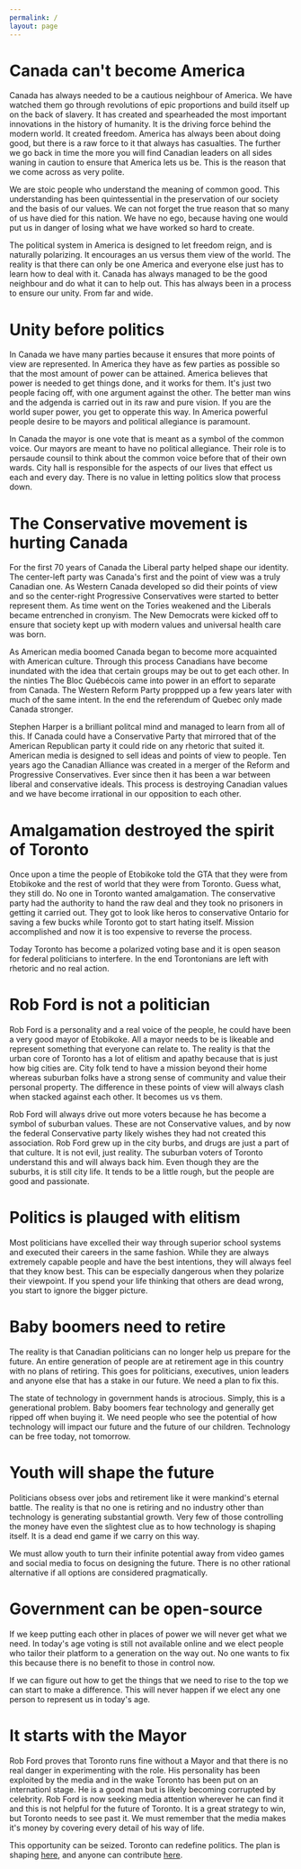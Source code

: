 ```yaml
---
permalink: /
layout: page
---
```


# Canada can't become America

Canada has always needed to be a cautious neighbour of America. We have watched
them go through revolutions of epic proportions and build itself up on the back of
slavery. It has created and spearheaded the most important innovations in the
history of humanity. It is the driving force behind the modern world. It created
freedom. America has always been about doing good, but there is a raw force to
it that always has casualties. The further we go back in time the more you will
find Canadian leaders on all sides waning in caution to ensure that America lets
us be. This is the reason that we come across as very polite.

We are stoic people who understand the meaning of common good. This
understanding has been quintessential in the preservation of our society and
the basis of our values. We can not forget the true reason that so many of us
have died for this nation. We have no ego, because having one would put us in
danger of losing what we have worked so hard to create.

The political system in America is designed to let freedom reign, and is
naturally polarizing. It encourages an us versus them view of the world. The
reality is that there can only be one America and everyone else just has to
learn how to deal with it. Canada has always managed to be the good neighbour
and do what it can to help out. This has always been in a process to ensure our
unity. From far and wide.

# Unity before politics

In Canada we have many parties because it ensures that more points of view are
represented. In America they have as few parties as possible so that the most
amount of power can be attained. America believes that power is needed to get
things done, and it works for them. It's just two people facing off, with one
argument against the other. The better man wins and the adgenda is carried
out in its raw and pure vision. If you are the world super power, you get to
opperate this way. In America powerful people desire to be mayors and political
allegiance is paramount.

In Canada the mayor is one vote that is meant as a symbol of the common voice.
Our mayors are meant to have no political allegiance. Their role is to persaude
counsil to think about the common voice before that of their own wards. City
hall is responsible for the aspects of our lives that effect us each and every
day. There is no value in letting politics slow that process down.

# The Conservative movement is hurting Canada

For the first 70 years of Canada the Liberal party helped shape our identity.
The center-left party was Canada's first and the point of view was a truly
Canadian one. As Western Canada developed so did their points of view and so
the center-right Progressive Conservatives were started to better represent them.
As time went on the Tories weakened and the Liberals became entrenched in cronyism.
The New Democrats were kicked off to ensure that society kept up with modern
values and universal health care was born.

As American media boomed Canada began to become more acquainted with American
culture. Through this process Canadians have become inundated with the idea that
certain groups may be out to get each other. In the ninties The Bloc Québécois
came into power in an effort to separate from Canada. The Western Reform Party
proppped up a few years later with much of the same intent. In the end the
referendum of Quebec only made Canada stronger.

Stephen Harper is a brilliant politcal mind and managed to learn from all of
this. If Canada could have a Conservative Party that mirrored that of the
American Republican party it could ride on any rhetoric that suited it. American media
is designed to sell ideas and points of view to people. Ten years ago
the Canadian Alliance was created in a merger of the Reform and Progressive
Conservatives. Ever since then it has been a war between liberal and
conservative ideals. This process is destroying Canadian values and we have
become irrational in our opposition to each other.

# Amalgamation destroyed the spirit of Toronto

Once upon a time the people of Etobikoke told the GTA that they were from Etobikoke
and the rest of world that they were from Toronto. Guess what, they still do.
No one in Toronto wanted amalgamation. The conservative party had the authority
to hand the raw deal and they took no prisoners in getting it carried out. They
got to look like heros to conservative Ontario for saving a few bucks while
Toronto got to start hating itself. Mission accomplished and now it is too
expensive to reverse the process.

Today Toronto has become a polarized voting base and it is open season for
federal politicians to interfere. In the end Torontonians are left with rhetoric
and no real action.

# Rob Ford is not a politician

Rob Ford is a personality and a real voice of the people, he could have been a
very good mayor of Etobikoke. All a mayor needs to be is likeable and represent
something that everyone can relate to. The reality is that the urban core of
Toronto has a lot of elitism and apathy because that is just how big cities are.
City folk tend to have a mission beyond their home whereas suburban folks have a
strong sense of community and value their personal property. The difference in
these points of view will always clash when stacked against each other. It becomes
us vs them.

Rob Ford will always drive out more voters because he has become a symbol of
suburban values. These are not Conservative values, and by now the federal
Conservative party likely wishes they had not created this association. Rob
Ford grew up in the city burbs, and drugs are just a part of that culture. It
is not evil, just reality. The suburban voters of Toronto understand this
and will always back him. Even though they are the suburbs, it is still city
life. It tends to be a little rough, but the people are good and passionate.

# Politics is plauged with elitism

Most politicians have excelled their way through superior school systems and
executed their careers in the same fashion. While they are always extremely
capable people and have the best intentions, they will always feel that they
know best. This can be especially dangerous when they polarize their viewpoint.
If you spend your life thinking that others are dead wrong, you start to ignore
the bigger picture.

# Baby boomers need to retire

The reality is that Canadian politicians can no longer help us prepare for the
future. An entire generation of people are at retirement age in this country
with no plans of retiring. This goes for politicians, executives, union leaders
and anyone else that has a stake in our future. We need a plan to fix this.

The state of technology in government hands is atrocious. Simply, this is a
generational problem. Baby boomers fear technology and generally get ripped
off when buying it. We need people who see the potential of how technology will
impact our future and the future of our children. Technology can be free
today, not tomorrow.

# Youth will shape the future

Politicians obsess over jobs and retirement like it were mankind's eternal
battle. The reality is that no one is retiring and no industry other than
technology is generating substantial growth. Very few of those controlling the
money have even the slightest clue as to how technology is shaping itself. It
is a dead end game if we carry on this way.

We must allow youth to turn their infinite potential away from video games and
social media to focus on designing the future. There is no other rational
alternative if all options are considered pragmatically.

# Government can be open-source

If we keep putting each other in places of power we will never get what we
need. In today's age voting is still not available online and we elect people
who tailor their platform to a generation on the way out. No one wants to fix
this because there is no benefit to those in control now.

If we can figure out how to get the things that we need to rise to the top we
can start to make a difference. This will never happen if we elect any one
person to represent us in today's age.

# It starts with the Mayor

Rob Ford proves that Toronto runs fine without a Mayor and that there is no real
danger in experimenting with the role. His personality has been exploited by the
media and in the wake Toronto has been put on an internationl stage. He is a
good man but is likely becoming corrupted by celebrity. Rob Ford is now seeking
media attention wherever he can find it and this is not helpful for the future
of Toronto. It is a great strategy to win, but Toronto needs to see past it.
We must remember that the media makes it's money by covering every detail of his
way of life.

This opportunity can be seized. Toronto can redefine politics. The plan is
shaping [here](http://openmayor.ca/the-plan), and anyone can contribute
[here](https://github.com/freesurface/mayor).
